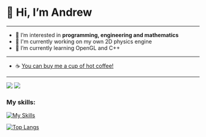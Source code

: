 # 👋 Hi, I’m **Andrew**

___

- 👀 I’m interested in **programming, engineering and mathematics**
- 🔨 I'm currently working on my own 2D physics engine
- 🌱 I’m currently learning OpenGL and C++

___

- ☕ [You can buy me a cup of hot coffee!](https://www.buymeacoffee.com/piecEofSoil)

___

![](https://komarev.com/ghpvc/?username=JustAnCore)
![](https://www.codewars.com/users/JustAnCore/badges/small)

### My skills:
[![My Skills](https://skillicons.dev/icons?i=cpp,cs,visualstudio,vscode,unity,git,github,python,js,jquery,html,css,ps,arduino,blender,latex)](https://skillicons.dev)

[![Top Langs](https://github-readme-stats.vercel.app/api/top-langs/?username=lebedevcode&layout=compact&hide=purebasic)](https://github.com/anuraghazra/github-readme-stats)
